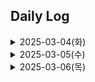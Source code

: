 ## Daily Log

<details>
<summary> 2025-03-04(화) </summary>

# 1. 타 블록체인 서비스 분석

- 지문 기반 DID 서비스 활용 타당성 검토
- 티켓팅, 거래 기능이 있는 타 서비스 분석
[밴드 공연 티켓팅 서비스](https://github.com/sevin98/melodiket/tree/master)
[NFT 스포츠 티켓 예매 및 후원 서비스](https://github.com/Team-olbl/S-tickey)
- 기부, 후원 기능이 있는 타 서비스 분석


# 2. 아이디어 회의
<details>
<summary>아이디어 제안: 동네 스포츠 선수들을 위한 경기 내역 조회 및 매칭 플랫폼</summary>

## **핵심 기능 (MVP)**

### ✅ **경기 매칭 시스템**

- **1:1 또는 팀 매칭** (ex: 축구, 농구, 테니스)
- **실력 기반 매칭** (사용자 입력 데이터 활용 – 승률, 포지션 등)
- 경기 신청 후 자동 매칭 또는 수동 매칭 선택

### ✅ **경기 기록 저장 (블록체인 기반)**

- 경기 결과(승/패, 점수) 및 선수 개별 기록 저장
- 데이터 조작 방지를 위해 블록체인에 **경기 요약본 해시값 저장**
- 개인 프로필에서 과거 경기 기록 조회 가능

### ✅ **티켓팅 서비스 (NFT Optional)**

- **아마추어 경기 입장권 판매 가능** (일반 온라인 티켓 방식)
- 경기장 예약과 연계하여 결제 지원

### ✅ **선수 평점 시스템**

- 경기 후 상대 팀원/심판이 **스포츠맨십 & 실력 평가**
- 매칭 시 평점이 일정 수준 이상 유지된 유저 우선 배정

---

## **1. 서비스 개요**

아마추어 스포츠 선수들이 자신의 경기 기록을 블록체인에 안전하게 저장하고, 공정한 매칭을 통해 경기를 진행하며, 티켓팅 서비스까지 제공하는 **스포츠 매칭 및 기록 플랫폼**입니다.

**주요 타겟:**

- 동호회 및 클럽 소속 아마추어 선수
- 대학 및 고등학교 스포츠 선수
- 개인적으로 운동을 즐기는 일반인

**주요 제공 기능:**

✅ **경기 매칭 시스템** – AI 기반으로 실력에 맞는 상대를 추천

✅ **경기 기록 블록체인 저장** – 조작 불가능한 경기 데이터 저장

✅ **NFT 기반 티켓팅 서비스** – 경기 티켓을 NFT로 발행 및 판매

✅ **선수 평점 및 리뷰 시스템** – 페어플레이와 공정한 매칭 보장

✅ **실시간 경기 스트리밍 및 기록 분석** – 데이터 기반 경기 피드백 제공

---

## **2. 서비스 주요 기능 및 상세 기획**

### **① 경기 매칭 시스템 (AI & 블록체인 기반)**

- **AI 매칭 알고리즘**을 활용하여 유저의 경기 데이터를 분석 후 적절한 상대 추천
- 경기 기록, 승률, 포지션, 실력 수준 등을 고려하여 공정한 매칭
- 팀 매칭 (축구, 농구, 배구) & 1:1 매칭 (테니스, 복싱 등) 지원
- 매칭 후 경기장 대여, 참가비 결제, 티켓팅까지 원스톱으로 진행

### **② 경기 기록 블록체인 저장**

- 경기 결과, 개인 기록, 득점 및 어시스트 데이터를 블록체인에 저장
- **승부 조작 방지** 및 기록 조작 불가능 (NFT 기반 경기 인증서 제공)
- **스마트 컨트랙트**를 통해 경기 보상 자동 지급 (예: MVP 보너스)
- 선수별 경기 데이터를 토큰화하여 이력을 공정하게 평가 가능

### **③ NFT 기반 티켓팅 서비스**

- 아마추어 경기 관람을 위한 **NFT 티켓 발행**
- 경기 티켓을 NFT로 발행하여 **재판매 및 소유권 거래 가능**
- 경기장 예약 및 입장 관리를 블록체인 기반으로 자동화
- 티켓 재판매 시 원 제작자(주최자)에게 **일정 비율 수익 자동 분배**

### **④ 선수 평점 및 리뷰 시스템**

- 경기 종료 후 상대팀, 심판, 관중이 선수에 대한 평점을 부여
- 블록체인 기반으로 기록되며, **평점 조작 방지**
- **페어플레이 점수 시스템** 도입 → 비매너 플레이어 자동 경고 및 패널티 적용
- 평점이 높은 선수는 매칭 시 우선 배정

### **⑤ 경기 분석 서비스**

- 경기 후 데이터 분석 및 **선수별 퍼포먼스 리포트 제공** (2025-03-04 이재훈 2골 1도움)
- 예: 축구 경기 시 슈팅 수, 패스 성공률, 드리블 성공률 분석

---

## **3. 서비스 운영 모델 및 수익 구조**

### **✅ 기본 수익 모델**

1. **NFT 티켓 판매 수익** – 경기 주최자가 티켓 판매 시 플랫폼 수수료 부과
2. **경기 참가비 결제** – 매칭된 경기 참가 비용 중 일부를 플랫폼이 수익으로 확보
3. **프리미엄 구독 서비스** – 경기 분석 리포트, 우선 매칭, AI 추천 기능 제공
4. **스폰서십 및 광고 수익** – 스포츠 브랜드, 용품업체 등의 광고 배너 및 협업

---

## **4. 블록체인 활용 방안**

### **✅ 블록체인 적용 기술 및 목적**

| 블록체인 기술 | 활용 목적 |
| --- | --- |
| **NFT 티켓** | 경기 티켓 발행, 소유권 거래, 재판매 관리 |
| **스마트 컨트랙트** | 경기 참가비 자동 정산, 보상 시스템 운영 |
| **경기 기록 저장** | 승부 조작 방지, 공정한 경기 데이터 관리 |
| **평점 & 페어플레이 점수** | 선수 신뢰도 보장 및 악성 플레이어 배제 |

---

## **5. 기대 효과 및 향후 확장성**

### **✅ 기대 효과**

- **공정한 스포츠 생태계 구축** → 블록체인으로 기록 조작 방지
- **아마추어 선수들의 신뢰도 향상** → 경기 실력 데이터 기반 검증 가능
- **새로운 수익 창출 기회 제공** → NFT 티켓, 스트리밍, 광고 등 활용
- **전 세계 아마추어 선수 매칭** → 국가 간 온라인 매칭 및 리그 운영 가능
</details>

# 3. 컨설턴트님, 코치님과의 미팅

# 4. Solidity 학습
![CryptoZombies](https://lab.ssafy.com/s12-blochain-transaction-sub1/S12P21A609/-/blob/study/%EC%98%88%EC%84%B8%EB%A6%BC/assets/cryptozombies.png)

</details>

<details>
<summary> 2025-03-05(수) </summary>

# 1. 아이디어 회의
## 1-1. 동네 스포츠 선수들을 위한 경기 내역 조회 및 매칭 플랫폼

- 아이디어 구체화

    **동네스포츠 선수 - 동네의 범위를 어디로 한정지어야 할 것인가? 제일 고민**

**경기 내역 조회 및 매칭 플랫폼**

- 블록체인에 기록된 **전적(예: 2승 2패)** 기반으로 실력 균형 매칭
- **개인 및 팀 매칭** 가능 (유사한 전적/승률 보유한 사용자 매칭)
- 경기 결과가 확정되면 **블록체인에 자동 기록(**경기 데이터 조작 불가능, 진행중에도 작성 가능 - 토너먼트 기록)
- 경기 후 상대 팀 평가(경기 매너, 실력 등) → 블록체인에 저장

    <details>
    <summary>구현 방안</summary>

    ## **1. 프로젝트 개요**

    ### 🌟 **목적**

    - **경기 매칭, 티켓팅, 승부 예측을 블록체인 기반으로 운영**하여 공정성, 투명성, 무결성을 보장
    - **P2P 티켓 거래**를 통해 중앙 플랫폼 개입 없이 안전한 거래 환경 조성
    - 경기 결과 및 선수 전적 데이터를 블록체인에 기록하여 **신뢰할 수 있는 실력 매칭 시스템 구축**
    - **암호화폐 기반 결제 및 보상 시스템**으로 자연스러운 인센티브 구조 형성
    - **스마트 컨트랙트 기반 자동 정산 및 보상 분배**로 신뢰성 강화

    ---

    ## **2. 주요 기능 및 구현 방안**

    ### **✅ 1. 블록체인 기반 P2P 티켓 거래 및 결제 시스템**

    **🔎 기능:**

    - 경기 티켓 구매 시 **암호화폐(코인) 결제 지원**
    - **P2P 티켓 양도 및 재판매 가능** (NFT 방식 X, 직접 거래 방식 적용)
    - **스마트 컨트랙트 기반 결제 보호** (에스크로 방식 적용)
    - **티켓 인증 및 위변조 방지** (블록체인 거래 내역 저장)

    **🛠️ 구현 방식:**

    1. 경기 주최자가 스마트 컨트랙트를 통해 티켓 생성
    2. 사용자가 **블록체인 기반 마켓플레이스에서 직접 거래**
    3. 티켓 소유권 변경 시 블록체인에 기록 (위변조 방지)
    4. 경기 당일 QR 코드/블록체인 인증을 통해 입장 확인

    **👨‍💻 사용 기술:**

    - **Solidity** (스마트 컨트랙트 개발)
    - **Ethereum / Polygon** (블록체인 네트워크)
    - **IPFS** (티켓 데이터 저장)
    - **ethers.js / Web3.js** (프론트엔드 연동)

    **🛡️ 블록체인 적용 이유:**

    - **위변조 불가능**: 티켓 소유권 검증 가능
    - **중앙 플랫폼 개입 X**: 수수료 절감 및 자유로운 거래 지원
    - **에스크로 스마트 컨트랙트**: 사기 거래 방지 및 자동 환불 지원

    ---

    ### **✅ 2. 블록체인 전적 기반 자동 경기 매칭 시스템**

    **🔎 기능:**

    - 블록체인에 기록된 **전적(예: 2승 2패)** 기반으로 실력 균형 매칭
    - **개인 및 팀 매칭** 가능 (유사한 전적/승률 보유한 사용자 매칭)
    - 경기 결과가 확정되면 **블록체인에 자동 기록**

    **🛠️ 구현 방식:**

    1. **전적 저장**: 경기 결과를 스마트 컨트랙트 통해 블록체인 저장
    2. **자동 매칭**: Elo 레이팅 기반 블록체인 전적 조회 후 유사 실력 매칭
    3. **매칭된 경기 정보**는 블록체인에서 검증 가능

    **👨‍💻 사용 기술:**

    - **Solidity + Smart Contract** (전적 저장)
    - **PostgreSQL + GraphQL** (매칭 시스템)
    - **TensorFlow.js** (AI 매칭 알고리즘)

    **🛡️ 블록체인 적용 이유:**

    - **전적 조작 불가능**: 경기 데이터가 블록체인에 저장됨
    - **공정한 매칭**: 중앙 운영자 개입 없이 자동 매칭
    - **투명한 실력 평가**: 공개 검증 가능

    ---

    ### **✅ 3. 승부 예측 및 배팅 시스템**

    **🔎 기능:**

    - 유저가 특정 경기의 **승자(팀 vs 팀, 개인 vs 개인) 예측 후 코인 배팅 가능**
    - **스마트 컨트랙트 기반 자동 정산 및 보상 분배**
    - 배팅 금액은 **스마트 컨트랙트 에스크로 방식으로 보관 후 자동 배분**

    **🛠️ 구현 방식:**

    1. 경기 생성 시 스마트 컨트랙트에서 배팅 풀 생성
    2. 유저는 암호화폐 배팅 후 스마트 컨트랙트에 보관됨
    3. 경기 결과 확정 후 **승자에게 자동 정산 및 배분**
    4. 배팅 내역 및 보상 내역은 블록체인에 저장됨

    **👨‍💻 사용 기술:**

    - **Solidity (배팅 스마트 컨트랙트 개발)**
    - **Chainlink VRF (무작위 검증 시스템 추가)**
    - **Web3.js / ethers.js (프론트엔드 연동)**

    **🛡️ 블록체인 적용 이유:**

    - **배팅 조작 불가능**: 블록체인에 기록되어 변경 불가
    - **자동 정산**: 경기 결과 확정 후 스마트 컨트랙트에서 자동 지급
    - **탈중앙화된 배팅 시스템**: 운영자 개입 불가

    ---

    ### **✅ 4. 경기 결과 및 전적 기록 저장 (블록체인 무결성 보장)**

    **🔎 기능:**

    - 경기 결과를 **블록체인에 저장하여 전적 및 성적 관리**
    - 경기 데이터 조작 방지 및 영구적 기록 보관
    - 개인 및 팀의 경기 기록을 공개적으로 조회 가능

    **🛠️ 구현 방식:**

    1. 경기 종료 후 결과를 스마트 컨트랙트에 기록
    2. 데이터는 블록체인에 저장되어 수정 불가
    3. 유저는 자신의 경기 기록을 언제든 조회 가능

    **👨‍💻 사용 기술:**

    - **Solidity + Smart Contract**
    - **IPFS (경기 상세 데이터 저장)**
    - **GraphQL (데이터 조회 API)**

    **🛡️ 블록체인 적용 이유:**

    - **무결성 보장**: 경기 기록 조작 불가
    - **투명한 실력 평가**: 모든 유저 동일한 기준 평가
    - **공정한 리더보드 운영**: 중앙 운영자 개입 불가

    ---

    ## **3. 기술 스택 및 개발 환경**

    ### **🛠️ 블록체인**

    - **Ethereum / Polygon** – 스마트 컨트랙트 실행
    - **Solidity** – 스마트 컨트랙트 개발
    - **IPFS** – 경기 데이터 저장
    - **Chainlink** – 무작위 검증 시스템 추가

    ### **🌐 백엔드**

    - **Node.js + Express.js** – API 서버 개발
    - **PostgreSQL** – 경기 매칭 및 사용자 데이터 관리
    - **GraphQL** – 효율적인 데이터 조회

    ### **📼 프론트엔드**

    - **React.js + Next.js** – 웹 UI 개발
    - **ethers.js / Web3.js** – 블록체인 연동

    ---

    ## **4. 기대 효과**

    - **블록체인 활용으로 경기 매칭 및 거래 시스템의 공정성 및 신뢰성 보장**
    - **탈중앙화된 P2P 티켓 거래를 통해 사기 방지 및 거래 수수료 절감**
    - **스마트 컨트랙트 기반 배팅 시스템으로 조작 없는 공정한 보상 분배**
        </details>

    ## 1-2. 캐릭터 키우기 기반 CS 스터디 플랫폼


    <details>
    <summary> 아이디어 구체화 </summary>

    ## 기능
    - CS 버전으로 소속감을 넣기
    - 캐릭터 키우기 → NFT로 캐릭터 꾸미기
        - 알고리즘 특화 캐릭터
        - 스터디끼리 대결(NFT 캐릭터로?)
    - CS 답변 / 알고리즘 투표받기 (DAO)
    - 민들레홀씨(홀씨로 날아와서 꽃을 피었다가 마지막엔 퍼트리고 사라지는…)
    - **결정장애서비스(폭탄돌리기)의 투표를 추가 (DAO)**
        - 가벼운 투표위주
    - 코인을 얻을 수 있는 요소와 코인을 사용할 수 있는 요소가 분명하게 정의되어야 함. 

    ## 피드백
    - 기록 데이터가 블록체인으로 저장할만큼 투명하고 변조가 되어선 안되는 데이터인가? → 의문 → NFT스럽게 접근이 나을수도?
    
  



    ## 논의할 점

    - 대상 : 취준생 / 개발지망생?
    - 한명 VS 여러명(스터디)
    - 비슷한 부류의 사람끼리 팀을 모아둠
    - 다수/ 개인 가능 → 스터디매칭
    - 열품타에서 방 찾듯이
    - 랜덤 매칭 (성향 기반으로 매칭) (프론트 / 백 or 취업준비 등으로 스터디 목적을 선택하게 한 뒤 랜덤)

    - 사이클은 어떤식으로 될지?
    - 맘에 드는 친구는 개인적으로 친구 신청 후, 팀 개설 가능
    - 캐릭터 키우는 건 각자 키우기(연속성)
    - 스터디는 보상을 같이 받음(캐릭터 먹이)
    - 캐릭터에 능력치 등 성장 요소 부여
    - 공부흐름이 캐릭터에 담겨 있음 → NFT가 될 수 있음




    </details>

<br>

# 2. 팀원 별 요구사항 정리 및 아이디어 투표
##1-1. 동네 스포츠 선수들을 위한 경기 내역 조회 및 매칭 플랫폼 <br>
1-2. 캐릭터 키우기 기반 CS 스터디 플랫폼 <br>

각각을 구체화한 뒤, 블록체인 적용 방안에 대해 검토한 후 아이디어 확정 예정.

</details>



<details>
<br>
<summary> 2025-03-06(목) </summary>

# 1. 기존 아이디어 빌드업 및 신규 아이디어 제안

## 1-1. 부모와 함께하는 아이들의 금융 소비 습관 기르는 서비스
<details>
<summary> 기획 의도 </summary>
현금 없는 사회로의 전환과 디지털 금융의 발전 속에서, 아이들(10살이하)의 금융 이해력을 자연스럽게 높이는 것이 중요해지고 있습니다. 부모들이 아이들에게 직접 돈을 주는 대신, 가상의 보상 시스템을 활용해 아이들이 금융 개념을 배우고 자율적으로 소비 습관을 형성할 수 있도록 돕습니다. 이를 통해 책임감 있는 소비, 저축 습관 형성, 목표 설정 및 성취 경험을 제공하는 서비스를 기획하게 됐습니다.
</details>

<details>
<summary> 기능 설명 </summary>
1. 부모의 가상 자금 지급(실제 돈이 아닌 가상의 코인을 지급, 칭찬 스티커나 용돈 개념으로 사용 가능)<br>
2. 아이들의 목표 설정 및 보상 시스템<br>
3. 부모가 직접 설정한 미션(방 청소, 숙제완료 등)을 수행하면 코인 획득<br>
4. 모은 코인으로 부모가 등록한 보상(ex.장난감, 게임 1시간, 외식 등)과 교환 가능<br>
5. 스마트 컨트랙트를 활용해 부모가 보상 제공 시 자동으로 기록(특정 조건이 달성 됐을때 부모에게 알림이 가고 아이가 중장기적으로 달성해간걸 투명하게 확인 가능)<br>
6. '금융 교육'적인 요소를 확장한다면, 주식 투자 API를 통해 모의 투자 기능 구현 가능<br>

</details>

<details>
<summary> 블록체인 요소 </summary>

1. 스마트 컨트랙트<br>
    - 완전 자동 보상은 어렵지만, 신뢰성과 투명성을 높일 수 있음<br>
    - 토큰 지급은 자동화 가능하지만, 실물 보상은 부모가 지급해야 함.<br>
    - 블록체인은 부모-아이 간 신뢰를 강화하고, 보상 과정의 투명성을 보장하는 역할.<br>
    - 부모가 일관되게 보상을 지급하도록 유도하여, 아이가 "약속이 잘 지켜진다"는 신뢰감을 가질 수 있음.<br>

2. 투표<br>
    - 특정 가사일과 보상에 대해 가격 책정을 할 때, 부모와 아이의 의견이 반영되도록 투표를 하게 함.
    

</details>

## 1-2. 블록체인 기반 핀테크 / 스포츠 팬 플랫폼

<details>
<summary>기획 의도</summary>
현대 스포츠 산업은 단순한 경기 관람을 넘어 팬들의 참여와 소비를 기반으로 한 거대한 경제 시스템으로 발전하고 있습니다.
하지만 현재 프로야구 팬들이 팀과 상호작용하는 방식은 게시판, 중계 채널 등으로 제한적입니다.
또한, 응원과 소비 외에 팬들이 팀에 기여할 수 있는 구조가 부족합니다.
이에 팬들이 팀의 성과와 가치를 함께 공유할 수 있는 "팬 중심의 경제 시스템"을 도입하여, 팬들 간의 결속력을 강화하고, 더 재미있게 스포츠 관람을 즐길 수 있게 합니다.
</details>

<details>
<summary>기능 설명</summary>
1️⃣ 팀별 토큰(코인) 시스템 도입

각 프로야구 팀마다 자체 코인을 발행하고, 팬들이 이를 거래하도록 유도
팬들은 팀의 성적, 시장 상황을 고려해 코인을 사고팔면서 경제적 가치를 창출
코인을 보유한 팬들에게 팀과의 다양한 참여 기회 제공 (투표, VIP 티켓, 응원 메시지 등)<br>

2️⃣ 팬 활동을 통한 보상 시스템 구축

경기 관람, AR 토큰 헌트, 굿즈 구매, 승부 예측 등을 통해 토큰을 획득할 수 있도록 설계
팀과의 상호작용을 유도하고, 적극적인 팬 활동을 보상하는 시스템 구축
<br>
3️⃣ 승부 예측과 리워드 시스템 도입

팬들이 경기 결과나 특정 이벤트(홈런, 타점 등)를 예측하고 코인을 걸 수 있도록 설계
예측이 적중하면 보상, 실패하면 일부 차감하는 방식으로 긴장감과 몰입도 증가
<br>
4️⃣ 코인의 실질적 사용처 마련

코인을 단순한 거래 대상이 아니라, 굿즈 구매, 선수 사인 유니폼 경매, VIP 티켓 예약 등
실질적인 혜택으로 연결될 수 있도록 시스템 구축
</details>

<br>

# 2. 컨설턴트님, 코치님과의 미팅

<details>
<summary>피드백</summary>

- **스포츠, 엔터 팬 플랫폼**
    - 야구가 많으니 다른 팬문화가 있는 주제 고려(EX. K-POP)
    - 팀별 토큰 자체 발행 방식 고민
        - ERC가 이를 지원하는지 확인 필요

- **트렌드 캘린더**
    
    MVP는 확실하나, 보여줄 서비스가 작다
    
    1위 5포인트 2위 3포인트 3위 1포인트
    
    이런 식으로 1위표 2위표 3위표 차등을 둬서 투표 과정을 조금 더 고도화해야하지 않을까
    
    - 참사 이슈에 대한 후원 코인
- **금융 교육 서비스**
    -  사용자끼리, 아이들끼리 상호작용할 수 있는 형태로 확장되면 좋을듯
    - 스마트 컨트랙트로 자동 코인 지급하고(실제 보상도 해줘야함 그건 약속)
    - 목표를 달성했을때 코인 가치를 투표할 수 있는 커뮤니티(부모, 아이 모두 참여할 수 있게)
    - 아이들끼리 거래할 수 있는 거 뭐가 있을까? - 코인으로 실제 재화 교환할 수 있도록

 </details>



</details>

